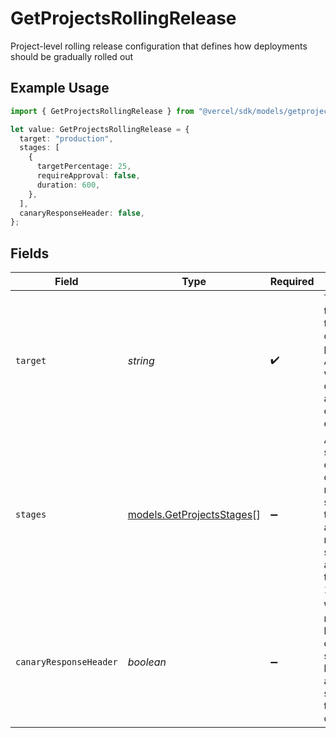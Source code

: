 # GetProjectsRollingRelease

Project-level rolling release configuration that defines how deployments should be gradually rolled out

## Example Usage

```typescript
import { GetProjectsRollingRelease } from "@vercel/sdk/models/getprojectsop.js";

let value: GetProjectsRollingRelease = {
  target: "production",
  stages: [
    {
      targetPercentage: 25,
      requireApproval: false,
      duration: 600,
    },
  ],
  canaryResponseHeader: false,
};
```

## Fields

| Field                                                                                                                                                                                  | Type                                                                                                                                                                                   | Required                                                                                                                                                                               | Description                                                                                                                                                                            | Example                                                                                                                                                                                |
| -------------------------------------------------------------------------------------------------------------------------------------------------------------------------------------- | -------------------------------------------------------------------------------------------------------------------------------------------------------------------------------------- | -------------------------------------------------------------------------------------------------------------------------------------------------------------------------------------- | -------------------------------------------------------------------------------------------------------------------------------------------------------------------------------------- | -------------------------------------------------------------------------------------------------------------------------------------------------------------------------------------- |
| `target`                                                                                                                                                                               | *string*                                                                                                                                                                               | :heavy_check_mark:                                                                                                                                                                     | The environment that the release targets, currently only supports production. Adding in case we want to configure with alias groups or custom environments.                            | production                                                                                                                                                                             |
| `stages`                                                                                                                                                                               | [models.GetProjectsStages](../models/getprojectsstages.md)[]                                                                                                                           | :heavy_minus_sign:                                                                                                                                                                     | An array of all the stages required during a deployment release. Each stage defines a target percentage and advancement rules. The final stage must always have targetPercentage: 100. |                                                                                                                                                                                        |
| `canaryResponseHeader`                                                                                                                                                                 | *boolean*                                                                                                                                                                              | :heavy_minus_sign:                                                                                                                                                                     | Whether the request served by a canary deployment should return a header indicating a canary was served. Defaults to `false` when omitted.                                             | false                                                                                                                                                                                  |